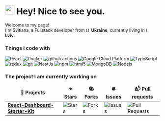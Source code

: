 <h1><img src="https://emojis.slackmojis.com/emojis/images/1531849430/4246/blob-sunglasses.gif?1531849430" width="30"/> Hey! Nice to see you.</h1>


<p>Welcome to my page! <br/> I'm Svitlana, a Fullstack developer from <img src="https://w1.pngwing.com/pngs/70/570/png-transparent-national-day-ukraine-flag-of-ukraine-day-of-the-national-flag-flag-day-yellow-electric-blue.png" alt="Ukraine Flag" width="13"/> <b>Ukraine</b>, currently living in <img src="https://upload.wikimedia.org/wikipedia/commons/thumb/7/79/Coat_of_arms_of_Lviv.svg/1607px-Coat_of_arms_of_Lviv.svg.png" alt="Lviv Flag" width="13"/> <b>Lviv</b>. </p>



<h3>Things I code with</h3>
<p>
  <img alt="React" src="https://img.shields.io/badge/-React-45b8d8?style=flat-square&logo=react&logoColor=white" /> 
  <img alt="Docker" src="https://img.shields.io/badge/-Docker-46a2f1?style=flat-square&logo=docker&logoColor=white" />
  <img alt="github actions" src="https://img.shields.io/badge/-Github_Actions-2088FF?style=flat-square&logo=github-actions&logoColor=white" />
  <img alt="Google Cloud Platform" src="https://img.shields.io/badge/-Google_Cloud_Platform-1a73e8?style=flat-square&logo=google-cloud&logoColor=white" />
  <img alt="TypeScript" src="https://img.shields.io/badge/-TypeScript-007ACC?style=flat-square&logo=typescript&logoColor=white" />
  <img alt="redux" src="https://img.shields.io/badge/-Redux-764ABC?style=flat-square&logo=redux&logoColor=white" />
  <img alt="git" src="https://img.shields.io/badge/-Git-F05032?style=flat-square&logo=git&logoColor=white" />
  <img alt="NestJs" src="https://img.shields.io/badge/-NestJs-ea2845?style=flat-square&logo=nestjs&logoColor=white" />
  <img alt="npm" src="https://img.shields.io/badge/-NPM-CB3837?style=flat-square&logo=npm&logoColor=white" />
  <img alt="html5" src="https://img.shields.io/badge/-HTML5-E34F26?style=flat-square&logo=html5&logoColor=white" />
  <img alt="MongoDB" src="https://img.shields.io/badge/-MongoDB-13aa52?style=flat-square&logo=mongodb&logoColor=white" />
  <img alt="Nodejs" src="https://img.shields.io/badge/-Nodejs-43853d?style=flat-square&logo=Node.js&logoColor=white" />
</p>
<h3>The project I am currently working on</h3>
<table>
  <thead align="center">
    <tr border: none;>
      <td><b>🎁 Projects</b></td>
      <td><b>⭐ Stars</b></td>
      <td><b>📚 Forks</b></td>
      <td><b>🛎 Issues</b></td>
      <td><b>📬 Pull requests</b></td>
    </tr>
  </thead>
  <tbody>
    <tr>
      <td><a href="github.com/julasweta/react-dashboard-starter-kit"><b>React-Dashboard-Starter-Kit</b></a></td>
      <td><img alt="Stars" src="https://img.shields.io/github/stars/julasweta/school-okten?style=flat-square&labelColor=343b41"/></td>
      <td><img alt="Forks" src="https://img.shields.io/github/forks/julasweta/school-okten?style=flat-square&labelColor=343b41"/></td>
      <td><img alt="Issues" src="https://img.shields.io/github/issues/julasweta/school-okten?style=flat-square&labelColor=343b41"/></td>
      <td><img alt="Pull Requests" src="https://img.shields.io/github/issues-pr/julasweta/school-okten?style=flat-square&labelColor=343b41"/></td>
    </tr>

  
  </tbody>
</table>

